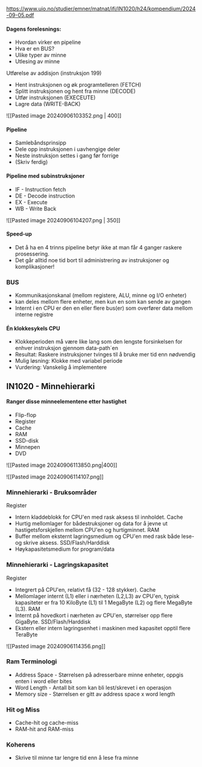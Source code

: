https://www.uio.no/studier/emner/matnat/ifi/IN1020/h24/kompendium/2024-09-05.pdf

#### Dagens forelesnings:
- Hvordan virker en pipeline
-  Hva er en BUS?
- Ulike typer av minne
- Utlesing av minne


Utførelse av addisjon (instruksjon 199)
- Hent instruksjonen og øk programtelleren (FETCH)
- Splitt instruksjonen og hent fra minne (DECODE)
- Utfør instruksjonen (EXECEUTE)
- Lagre data (WRITE-BACK)


![[Pasted image 20240906103352.png | 400]]


#### Pipeline
- Samlebåndsprinsipp
- Dele opp instruksjonen i uavhengige deler
- Neste instruksjon settes i gang før forrige
- (Skriv ferdig)



#### Pipeline med subinstruksjoner
- IF - Instruction fetch
- DE - Decode instruction
- EX - Execute
- WB - Write Back

![[Pasted image 20240906104207.png | 350]]

#### Speed-up
- Det å ha en 4 trinns pipeline betyr ikke at man får 4 ganger raskere prosessering. 
- Det går alltid noe tid bort til administrering av instruksjoner og komplikasjoner!

### BUS
- Kommunikasjonskanal (mellom registere, ALU, minne og I/O enheter)
- kan deles mellom flere enheter, men kun en som kan sende av gangen  
- Internt i en CPU er den en eller flere bus(er) som overfører data mellom interne registre

#### Én klokkesykels CPU
- Klokkeperioden må være like lang som den lengste forsinkelsen for enhver instruksjon gjennom data-path´en
- Resultat: Raskere instruksjoner tvinges til å bruke mer tid enn nødvendig
- Mulig løsning: Klokke med variabel periode 
- Vurdering: Vanskelig å implementere


## IN1020 - Minnehierarki

#### Ranger disse minneelementene etter hastighet
- Flip-flop
- Register
- Cache
- RAM
- SSD-disk
- Minnepen
- DVD

![[Pasted image 20240906113850.png|400]]


![[Pasted image 20240906114107.png]]

### Minnehierarki - Bruksområder

Register
-  Intern kladdeblokk for CPU'en med rask aksess til innholdet.
Cache
-  Hurtig mellomlager for bådestruksjoner og data for å jevne ut hastigetsforskjellen mellom CPU'en og hurtigminnet.
RAM
- Buffer mellom eksternt lagringsmedium og CPU'en med rask både lese- og skrive aksess.
SSD/Flash/Harddisk
- Høykapasitetsmedium for program/data



### Minnehierarki - Lagringskapasitet
Register
-  Integrert på CPU'en, relativt få (32 - 128 stykker).
Cache
- Mellomlager internt (L1) eller i nærheten (L2,L3) av CPU'en, typisk kapasiteter er fra 10 KiloByte (L1) til 1 MegaByte (L2) og flere MegaByte (L3).
RAM
- Internt på hovedkort i nærheten av CPU'en, størrelser opp flere GigaByte.
SSD/Flash/Harddisk
- Ekstern eller intern lagringsenhet i maskinen med kapasitet opptil flere TeraByte


![[Pasted image 20240906114356.png]]

### Ram Terminologi
- Address Space - Størrelsen på adresserbare minne enheter, oppgis enten i word eller bites
- Word Length - Antall bit som kan bli lest/skrevet i en operasjon
- Memory size - Størrelsen er gitt av address space x word length


### Hit og Miss
- Cache-hit og cache-miss  
- RAM-hit and RAM-miss

### Koherens
- Skrive til minne tar lengre tid enn å lese fra minne